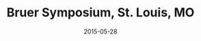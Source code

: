 ---
title: Bruer Symposium, St. Louis, MO
date: "2015-05-28"
end: "2015-05-29"
location: St. Louis, MO
credit: Katy Borner
images: [image01-lg.jpg, image02-lg.jpg, image03-lg.jpg]
thumbs: [image01-thb.jpg, image02-thb.jpg, image03-thb.jpg]
---